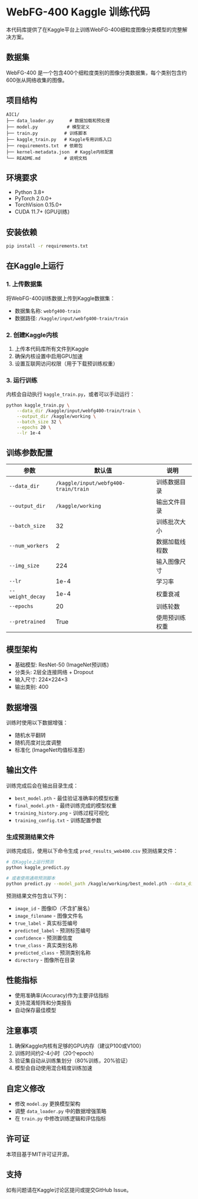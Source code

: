# WebFG-400 Kaggle 训练代码

本代码库提供了在Kaggle平台上训练WebFG-400细粒度图像分类模型的完整解决方案。

## 数据集

WebFG-400 是一个包含400个细粒度类别的图像分类数据集，每个类别包含约600张从网络收集的图像。

## 项目结构

```
AIC1/
├── data_loader.py      # 数据加载和预处理
├── model.py           # 模型定义
├── train.py          # 训练脚本
├── kaggle_train.py   # Kaggle专用训练入口
├── requirements.txt  # 依赖包
├── kernel-metadata.json  # Kaggle内核配置
└── README.md         # 说明文档
```

## 环境要求

- Python 3.8+
- PyTorch 2.0.0+
- TorchVision 0.15.0+
- CUDA 11.7+ (GPU训练)

## 安装依赖

```bash
pip install -r requirements.txt
```

## 在Kaggle上运行

### 1. 上传数据集

将WebFG-400训练数据上传到Kaggle数据集：
- 数据集名称: `webfg400-train`
- 数据路径: `/kaggle/input/webfg400-train/train`

### 2. 创建Kaggle内核

1. 上传本代码库所有文件到Kaggle
2. 确保内核设置中启用GPU加速
3. 设置互联网访问权限（用于下载预训练权重）

### 3. 运行训练

内核会自动执行 `kaggle_train.py`，或者可以手动运行：

```bash
python kaggle_train.py \
    --data_dir /kaggle/input/webfg400-train/train \
    --output_dir /kaggle/working \
    --batch_size 32 \
    --epochs 20 \
    --lr 1e-4
```

## 训练参数配置

| 参数 | 默认值 | 说明 |
|------|--------|------|
| `--data_dir` | `/kaggle/input/webfg400-train/train` | 训练数据目录 |
| `--output_dir` | `/kaggle/working` | 输出文件目录 |
| `--batch_size` | 32 | 训练批次大小 |
| `--num_workers` | 2 | 数据加载线程数 |
| `--img_size` | 224 | 输入图像尺寸 |
| `--lr` | 1e-4 | 学习率 |
| `--weight_decay` | 1e-4 | 权重衰减 |
| `--epochs` | 20 | 训练轮数 |
| `--pretrained` | True | 使用预训练权重 |

## 模型架构

- 基础模型: ResNet-50 (ImageNet预训练)
- 分类头: 2层全连接网络 + Dropout
- 输入尺寸: 224×224×3
- 输出类别: 400

## 数据增强

训练时使用以下数据增强：
- 随机水平翻转
- 随机亮度对比度调整
- 标准化 (ImageNet均值标准差)

## 输出文件

训练完成后会在输出目录生成：
- `best_model.pth` - 最佳验证准确率的模型权重
- `final_model.pth` - 最终训练完成的模型权重
- `training_history.png` - 训练过程可视化
- `training_config.txt` - 训练配置参数

### 生成预测结果文件

训练完成后，使用以下命令生成 `pred_results_web400.csv` 预测结果文件：

```bash
# 在Kaggle上运行预测
python kaggle_predict.py

# 或者使用通用预测脚本
python predict.py --model_path /kaggle/working/best_model.pth --data_dir /kaggle/input/webfg400-train/webfg400_train/train --output_csv pred_results_web400.csv
```

预测结果文件包含以下列：
- `image_id` - 图像ID（不含扩展名）
- `image_filename` - 图像文件名
- `true_label` - 真实标签编号
- `predicted_label` - 预测标签编号
- `confidence` - 预测置信度
- `true_class` - 真实类别名称
- `predicted_class` - 预测类别名称
- `directory` - 图像所在目录

## 性能指标

- 使用准确率(Accuracy)作为主要评估指标
- 支持混淆矩阵和分类报告
- 自动保存最佳模型

## 注意事项

1. 确保Kaggle内核有足够的GPU内存（建议P100或V100）
2. 训练时间约2-4小时（20个epoch）
3. 验证集自动从训练集划分（80%训练，20%验证）
4. 模型会自动使用混合精度训练加速

## 自定义修改

- 修改 `model.py` 更换模型架构
- 调整 `data_loader.py` 中的数据增强策略
- 在 `train.py` 中修改训练逻辑和评估指标

## 许可证

本项目基于MIT许可证开源。

## 支持

如有问题请在Kaggle讨论区提问或提交GitHub Issue。